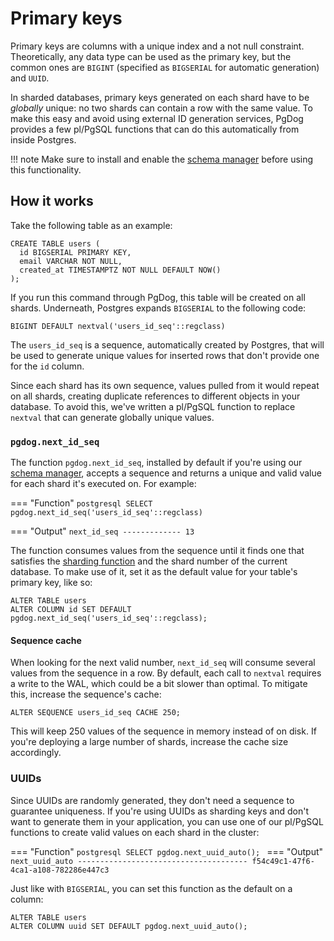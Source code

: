 # Primary keys

Primary keys are columns with a unique index and a not null constraint. Theoretically, any data type can be used as the primary key, but the common ones are `BIGINT` (specified as `BIGSERIAL` for automatic generation) and `UUID`.

In sharded databases, primary keys generated on each shard have to be _globally_ unique: no two shards can contain a row with the same value. To make this easy and avoid using external ID generation services, PgDog provides a few pl/PgSQL functions that can do this automatically from inside Postgres.

!!! note
    Make sure to install and enable the [schema manager](manager.md) before using this functionality.

## How it works

Take the following table as an example:

```postgresql
CREATE TABLE users (
  id BIGSERIAL PRIMARY KEY,
  email VARCHAR NOT NULL,
  created_at TIMESTAMPTZ NOT NULL DEFAULT NOW()
);
```

If you run this command through PgDog, this table will be created on all shards. Underneath, Postgres expands `BIGSERIAL` to the following code:

```postgresql
BIGINT DEFAULT nextval('users_id_seq'::regclass)
```

The `users_id_seq` is a sequence, automatically created by Postgres, that will be used to generate unique values for inserted rows that don't provide one for the `id` column.

Since each shard has its own sequence, values pulled from it would repeat on all shards, creating duplicate references to different objects in your database. To avoid this, we've written a pl/PgSQL function to replace `nextval` that can generate globally unique values.

### `pgdog.next_id_seq`

The function `pgdog.next_id_seq`, installed by default if you're using our [schema manager](manager.md), accepts a sequence and returns a unique and valid value for each shard it's executed on. For example:

=== "Function"
    ```postgresql
    SELECT pgdog.next_id_seq('users_id_seq'::regclass)
    ```

=== "Output"
    ```
     next_id_seq
    -------------
             13
    ```

The function consumes values from the sequence until it finds one that satisfies the [sharding function](../sharding-functions.md) and the shard number of the current database. To make use of it, set it as the default value for your table's primary key, like so:

```postgresql
ALTER TABLE users
ALTER COLUMN id SET DEFAULT pgdog.next_id_seq('users_id_seq'::regclass);
```

#### Sequence cache

When looking for the next valid number, `next_id_seq` will consume several values from the sequence in a row. By default, each call to `nextval` requires a write to the WAL, which could be a bit slower than optimal. To mitigate this, increase the sequence's cache:

```postgresql
ALTER SEQUENCE users_id_seq CACHE 250;
```

This will keep 250 values of the sequence in memory instead of on disk. If you're deploying a large number of shards, increase the cache size accordingly.

### UUIDs

Since UUIDs are randomly generated, they don't need a sequence to guarantee uniqueness. If you're using UUIDs as sharding keys and don't want to generate them in your application, you can use one of our pl/PgSQL functions to create valid values on each shard in the cluster:

=== "Function"
    ```postgresql
    SELECT pgdog.next_uuid_auto();
    ```
=== "Output"
    ```
                next_uuid_auto
    --------------------------------------
     f54c49c1-47f6-4ca1-a108-782286e447c3
    ```

Just like with `BIGSERIAL`, you can set this function as the default on a column:

```postgresql
ALTER TABLE users
ALTER COLUMN uuid SET DEFAULT pgdog.next_uuid_auto();
```
